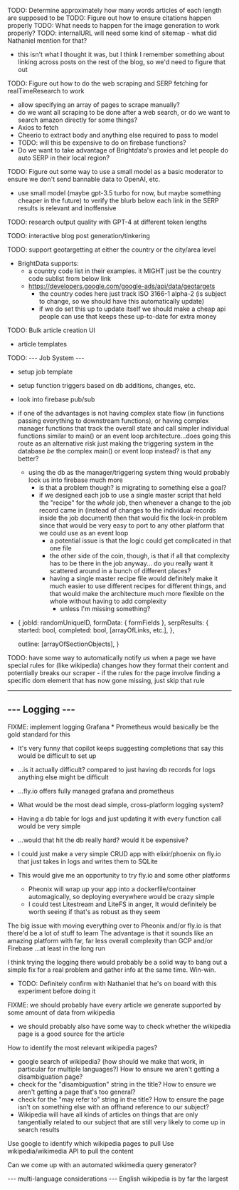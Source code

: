 
TODO: Determine approximately how many words articles of each length are supposed to be
TODO: Figure out how to ensure citations happen properly
TODO: What needs to happen for the image generation to work properly?
TODO: internalURL will need some kind of sitemap - what did Nathaniel mention for that?
  - this isn't what I thought it was, but I think I remember something about linking 
    across posts on the rest of the blog, so we'd need to figure that out

TODO: Figure out how to do the web scraping and SERP fetching for realTimeResearch to work
  - allow specifying an array of pages to scrape manually?
  - do we want all scraping to be done after a web search, or do we want to search 
    amazon directly for some things?
  - Axios to fetch
  - Cheerio to extract body and anything else required to pass to model
  - TODO: will this be expensive to do on firebase functions?
  - Do we want to take advantage of Brightdata's proxies and let people do auto SERP in their local region? 

TODO: Figure out some way to use a small model as a basic moderator to ensure we don't 
  send bannable data to OpenAI, etc.
  - use small model (maybe gpt-3.5 turbo for now, but maybe something cheaper in the future) to verify the 
    blurb below each link in the SERP results is relevant and inoffensive

TODO: research output quality with GPT-4 at different token lengths

TODO: interactive blog post generation/tinkering

TODO: support geotargetting at either the country or the city/area level
  - BrightData supports:
    - a country code list in their examples. it MIGHT just be the country code sublist from below link
    - https://developers.google.com/google-ads/api/data/geotargets
      - the country codes here just track ISO 3166-1 alpha-2 (is subject to change, so we should have this automatically update)
      - if we do set this up to update itself we should make a cheap api people can use that keeps these up-to-date for extra money

TODO: Bulk article creation UI
  - article templates

TODO: --- Job System ---
  - setup job template
  - setup function triggers based on db additions, changes, etc.
  - look into firebase pub/sub
  - if one of the advantages is not having complex state flow (in functions passing everything to downstream functions),
    or having complex manager functions that track the overall state and call simpler individual functions similar to 
    main() or an event loop architecture...does going this route as an alternative risk just making the triggering system 
    in the database *be* the complex main() or event loop instead? is that any better?
      - using the db as the manager/triggering system thing would probably lock us into firebase much more
        - is that a problem though? is migrating to something else a goal?
        - if we designed each job to use a single master script that held the "recipe" for the *whole* job, then whenever 
          a change to the job record came in (instead of changes to the individual records inside the job document) then that
          would fix the lock-in problem since that would be very easy to port to any other platform that we could use as an 
          event loop
            - a potential issue is that the logic could get complicated in that one file
            - the other side of the coin, though, is that if all that complexity has to be there in the job anyway...
              do you really want it scattered around in a bunch of different places?
            - having a single master recipe file would definitely make it much easier to use different recipes for different
              things, and that would make the architecture much more flexible on the whole without having to add complexity
              - unless I'm missing something?
  - {
    jobId: randomUniqueID,
    formData: { formFields },
    serpResults: {
      started: bool,
      completed: bool,
      [arrayOfLinks, etc.],
    },

    outline: [arrayOfSectionObjects],
  }

  TODO: have some way to automatically notify *us* when a page we have special rules for (like wikipedia) changes 
  how they format their content and potentially breaks our scraper
    - if the rules for the page involve finding a specific dom element that has now gone missing, just skip that rule

---------------
--- Logging ---
---------------
FIXME: implement logging
Grafana * Prometheus would basically be the gold standard for this
- It's very funny that copilot keeps suggesting completions that say this would be difficult to set up
- ...is it actually difficult? compared to just having db records for logs anything else might be difficult
- ...fly.io offers fully managed grafana and prometheus

- What would be the most dead simple, cross-platform logging system?
- Having a db table for logs and just updating it with every function call would be very simple
- ...would that hit the db really hard? would it be expensive?

- I could just make a very simple CRUD app with elixir/phoenix on fly.io that just takes in logs and writes them to SQLite
- This would give me an opportunity to try fly.io and some other platforms
    - Pheonix will wrap up your app into a dockerfile/container automagically, so deploying everywhere would be crazy simple
    - I could test Litestream and LiteFS in anger, It would definitely be worth seeing if that's as robust as they seem

The big issue with moving everything over to Pheonix and/or fly.io is that there'd be a lot of stuff to learn
The advantage is that it sounds like an amazing platform with far, far less overall complexity than GCP and/or Firebase
...at least in the long run

I think trying the logging there would probably be a solid way to bang out a simple fix for a real problem and gather info
at the same time. Win-win.
- TODO: Definitely confirm with Nathaniel that he's on board with this experiment before doing it


FIXME: we should probably have every article we generate supported by some amount of data from wikipedia
- we should probably also have some way to check whether the wikipedia page is a good source for the article

How to identify the most relevant wikipedia pages?
- google search of wikipedia? (how should we make that work, in particular for multiple languages?)
How to ensure we aren't getting a disambiguation page?
- check for the "disambiguation" string in the title?
How to ensure we aren't getting a page that's too general?
- check for the "may refer to" string in the title?
How to ensure the page isn't on something else with an offhand reference to our subject?
- Wikipedia will have all kinds of articles on things that are only tangentially related to our subject
    that are still very likely to come up in search results

Use google to identify which wikipedia pages to pull
Use wikipedia/wikimedia API to pull the content

Can we come up with an automated wikimedia query generator?

--- multi-language considerations ---
English wikipedia is by far the largest